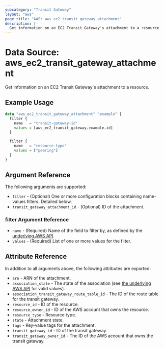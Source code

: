 ```yaml
---
subcategory: "Transit Gateway"
layout: "aws"
page_title: "AWS: aws_ec2_transit_gateway_attachment"
description: |-
  Get information on an EC2 Transit Gateway's attachment to a resource
---
```


# Data Source: aws_ec2_transit_gateway_attachment

Get information on an EC2 Transit Gateway's attachment to a resource.

## Example Usage

```terraform
data "aws_ec2_transit_gateway_attachment" "example" {
  filter {
    name   = "transit-gateway-id"
    values = [aws_ec2_transit_gateway.example.id]
  }

  filter {
    name   = "resource-type"
    values = ["peering"]
  }
}
```

## Argument Reference

The following arguments are supported:

* `filter` - (Optional) One or more configuration blocks containing name-values filters. Detailed below.
* `transit_gateway_attachment_id` - (Optional) ID of the attachment.

### filter Argument Reference

* `name` - (Required) Name of the field to filter by, as defined by the [underlying AWS API](https://docs.aws.amazon.com/AWSEC2/latest/APIReference/API_DescribeTransitGatewayAttachments.html).
* `values` - (Required) List of one or more values for the filter.

## Attribute Reference

In addition to all arguments above, the following attributes are exported:

* `arn` - ARN of the attachment.
* `association_state` - The state of the association (see [the underlying AWS API](https://docs.aws.amazon.com/AWSEC2/latest/APIReference/API_TransitGatewayAttachmentAssociation.html) for valid values).
* `association_transit_gateway_route_table_id` - The ID of the route table for the transit gateway.
* `resource_id` - ID of the resource.
* `resource_owner_id` - ID of the AWS account that owns the resource.
* `resource_type` - Resource type.
* `state` - Attachment state.
* `tags` - Key-value tags for the attachment.
* `transit_gateway_id` - ID of the transit gateway.
* `transit_gateway_owner_id` - The ID of the AWS account that owns the transit gateway.
